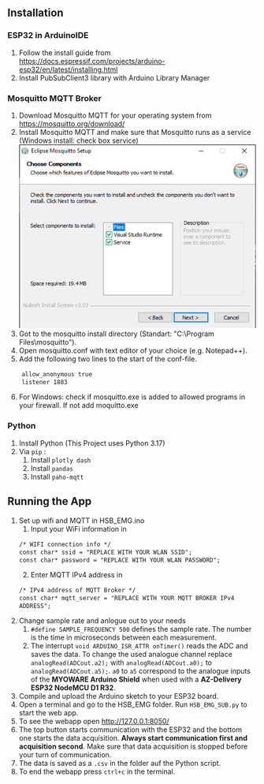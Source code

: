 ## Installation
### ESP32 in ArduinoIDE
1. Follow the install guide from https://docs.espressif.com/projects/arduino-esp32/en/latest/installing.html
2. Install PubSubClient3 library with Arduino Library Manager
### Mosquitto MQTT Broker
1. Download Mosquitto MQTT for your operating system from https://mosquitto.org/download/
2. Install Mosquitto MQTT and make sure that Mosquitto runs as a service (Windows install: check box service)
	![service_png](./pics/readme/mosquitto_service.png)
3. Got to the mosquitto install directory (Standart: "C:\Program Files\mosquitto").
4. Open mosquitto.conf with text editor of your choice (e.g. Notepad++).
5. Add the following two lines to the start of the conf-file.
```
	allow_anonymous true
	listener 1883
```
6. For Windows: check if mosquitto.exe is added to allowed programs in your firewall. If not add moquitto.exe
### Python
1. Install Python (This Project uses Python 3.17)
2. Via  `pip` :
	1. Install `plotly dash`
	2. Install `pandas`
	3. Install `paho-mqtt`
## Running the App
1. Set up wifi and MQTT in HSB_EMG.ino
	1. Input your WiFi information in
	``` 
	/* WIFI connection info */
	const char* ssid = "REPLACE WITH YOUR WLAN SSID";
	const char* password = "REPLACE WITH YOUR WLAN PASSWORD";
	```
	2. Enter MQTT IPv4 address in
	``` 
	/* IPv4 address of MQTT Broker */
	const char* mqtt_server = "REPLACE WITH YOUR MQTT BROKER IPv4 ADDRESS";
	```
2. Change sample rate and anlogue out to your needs
	1. `#define SAMPLE_FREQUENCY 500` defines the sample rate. The number is the time in microseconds between each measurement.
	2. The interrupt `void ARDUINO_ISR_ATTR onTimer()` reads the ADC and saves the data. To change the used analogue channel replace `analogRead(ADCout.a2);` with `analogRead(ADCout.a0);` to `analogRead(ADCout.a5);`. `a0` to `a5` correspond to the analogue inputs of the **MYOWARE Arduino Shield** when used with a **AZ-Delivery ESP32 NodeMCU D1 R32**.
3. Compile and upload the Arduino sketch to your ESP32 board.
4. Open a terminal and go to the HSB_EMG folder. Run `HSB_EMG_SUB.py` to start the web app.
5. To see the webapp open http://127.0.0.1:8050/
6. The top button starts communication with the ESP32 and the bottom one starts the data acquisition. **Always start communication first and acquisition second**. Make sure that data acquisition is stopped before your turn of communication.
7. The data is saved as a `.csv` in the folder auf the Python script.
8. To end the webapp press `ctrl+c` in the terminal.
	

